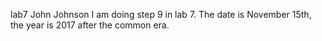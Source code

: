 lab7
John Johnson
I am doing step 9 in lab 7. The date is November 15th, the year is 2017 after
the common era.
